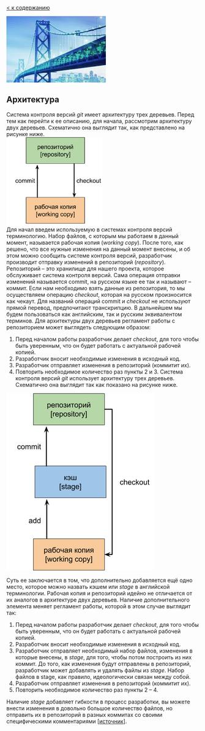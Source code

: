[< к содержанию](./readme.md)

![archit-logo2](./assets/archit-logo.jpg)

## Архитектура

Система контроля версий *git* имеет архитектуру трех деревьев. Перед тем как перейти к ее описанию, для начала, рассмотрим архитектуру двух деревьев. Схематично она выглядит так, как представлено на рисунке ниже.  
 ![archit_p1](./assets/archit_p1_photo-resizer.ru.png)  
Для начал введем используемую в системах контроля версий терминологию. Набор файлов, с которым мы работаем в данный момент, называется рабочая копия (*working copy*). После того, как решено, что все нужные изменения на данный момент внесены, и об этом можно сообщить системе контроля версий, разработчик производит отправку изменений в репозиторий (*repository*). Репозиторий – это хранилище для нашего проекта, которое обслуживает система контроля версий. Сама операция отправки изменений называется commit, на русском языке ее так и называют – коммит. Если нам необходимо взять данные из репозитория, то мы осуществляем операцию *checkout*, которая на русском произносится как чекаут. Для названий операций commit и *checkout* не используют прямой перевод, предпочитают транскрипцию. В дальнейшем мы будем пользоваться как английским, так и русским эквивалентом терминов.
Для архитектуры двух деревьев регламент работы с репозиторием может выглядеть следующим образом:
1.	Перед началом работы разработчик делает *checkout*, для того чтобы быть уверенным, что он будет работать с актуальной рабочей копией.
2.	Разработчик вносит необходимые изменения в исходный код.
3.	Разработчик отправляет изменения в репозиторий (коммитит их).
4.	Повторить необходимое количество раз пункты 2 и 3.
Система контроля версий *git* использует архитектуру трех деревьев. Схематично она выглядит так как показано на рисунке ниже.

 ![archit_p2](./assets/archit_p2.png)

Суть ее заключается в том, что дополнительно добавляется ещё одно место, которое можно назвать кэшем или *stage* в английской терминологии. Рабочая копия и репозиторий идейно не отличается от их аналогов в архитектуре двух деревьев. Наличие дополнительного элемента меняет регламент работы, которой в этом случае выглядит так:
1.	Перед началом работы разработчик делает *checkout*, для того чтобы быть уверенным, что он будет работать с актуальной рабочей копией.
2.	Разработчик вносит необходимые изменения в исходный код.
3.	Разработчик отправляет необходимый набор файлов, изменения в которые внесены, в *stage*, для того, чтобы потом построить из них коммит. До того, как изменения будут отправлены в репозиторий, разработчик может добавлять и удалять файлы из *stage*. Набор файлов в stage, как правило, идеологически связан между собой.
4.	Разработчик отправляет изменения в репозиторий (коммитит их).
5.	Повторить необходимое количество раз пункты 2 – 4.

Наличие *stage* добавляет гибкости в процесс разработки, вы можете внести изменения в довольно большое количество файлов, но отправить их в репозиторий в разных коммитах со своими специфическими комментариями [[источник](https://devpractice.ru/git-for-beginners-part-4-git-arch/)].